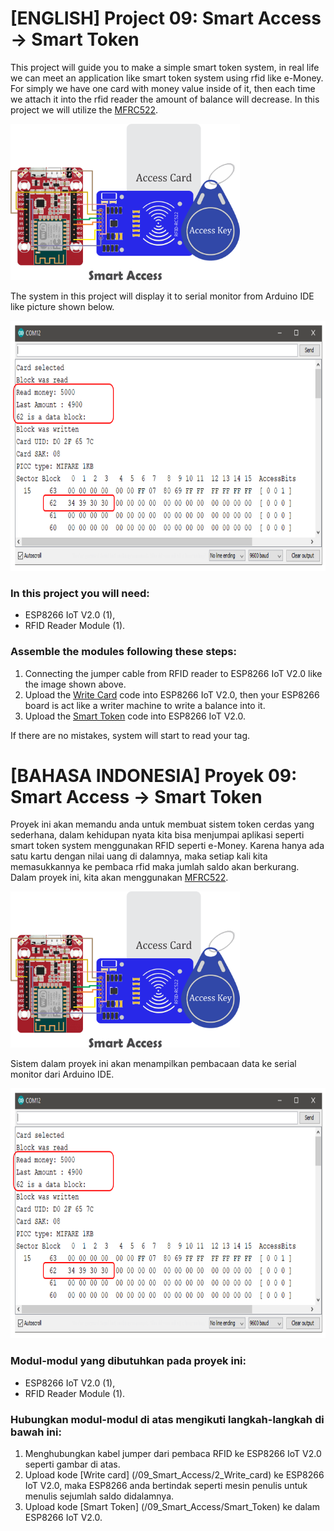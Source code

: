 # [ENGLISH] Project 09: Smart Access -> Smart Token
This project will guide you to make a simple smart token system, in real life we can meet an application like smart token system using rfid like e-Money. For simply we have one card with money value inside of it, then each time we attach it into the rfid reader the amount of balance will decrease. In this project we will utilize the [MFRC522](https://www.nxp.com/docs/en/data-sheet/MF1S50YYX_V1.pdf).

<img src="/images/09_smart_access.png" height="250">

The system in this project will display it to serial monitor from Arduino IDE like picture shown below.

<img src="/images/smart_token.PNG" height="400">

### In this project you will need:
* ESP8266 IoT V2.0 (1),
* RFID Reader Module (1).

### Assemble the modules following these steps:
1. Connecting the jumper cable from RFID reader to ESP8266 IoT V2.0 like the image shown above.
2. Upload the [Write Card](/09_Smart_Access/2_Write_card) code into ESP8266 IoT V2.0, then your ESP8266 board is act like a writer machine to write a balance into it.
3. Upload the [Smart Token](/09_Smart_Access/Smart_Token) code into ESP8266 IoT V2.0.

If there are no mistakes, system will start to read your tag. 

# [BAHASA INDONESIA] Proyek 09: Smart Access -> Smart Token
Proyek ini akan memandu anda untuk membuat sistem token cerdas yang sederhana, dalam kehidupan nyata kita bisa menjumpai aplikasi seperti smart token system menggunakan RFID seperti e-Money. Karena hanya ada satu kartu dengan nilai uang di dalamnya, maka setiap kali kita memasukkannya ke pembaca rfid maka jumlah saldo akan berkurang. Dalam proyek ini, kita akan menggunakan [MFRC522](https://www.nxp.com/docs/en/data-sheet/MF1S50YYX_V1.pdf).

<img src="/images/09_smart_access.png" height="250">

Sistem dalam proyek ini akan menampilkan pembacaan data ke serial monitor dari Arduino IDE.

<img src="/images/smart_token.PNG" height="400">

### Modul-modul yang dibutuhkan pada proyek ini:
* ESP8266 IoT V2.0 (1),
* RFID Reader Module (1).

### Hubungkan modul-modul di atas mengikuti langkah-langkah di bawah ini:
1. Menghubungkan kabel jumper dari pembaca RFID ke ESP8266 IoT V2.0 seperti gambar di atas.
2. Upload kode [Write card] (/09_Smart_Access/2_Write_card) ke ESP8266 IoT V2.0, maka ESP8266 anda bertindak seperti mesin penulis untuk menulis sejumlah saldo didalamnya.
3. Upload kode [Smart Token] (/09_Smart_Access/Smart_Token) ke dalam ESP8266 IoT V2.0.



